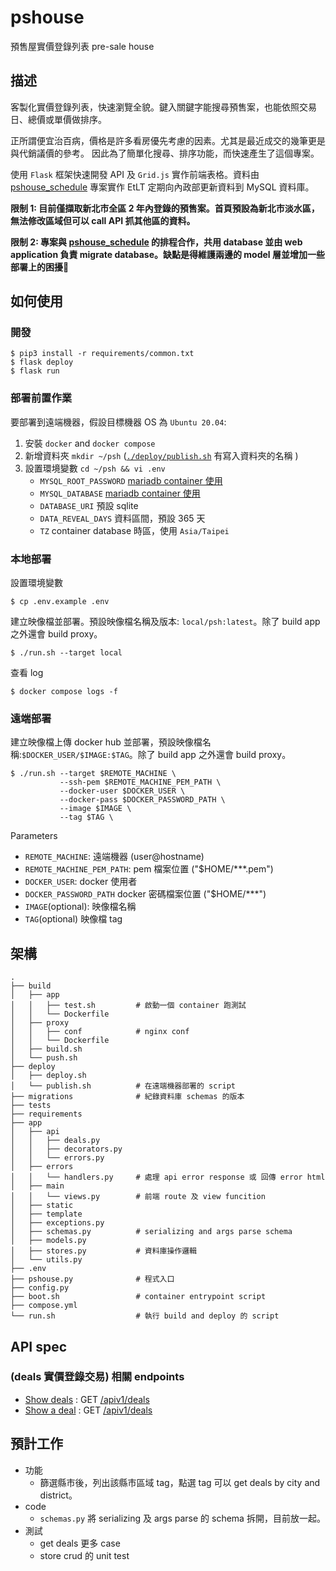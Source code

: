 # pshouse
預售屋實價登錄列表 pre-sale house

## 描述

客製化實價登錄列表，快速瀏覽全貌。鍵入關鍵字能搜尋預售案，也能依照交易日、總價或單價做排序。

正所謂便宜治百病，價格是許多看房優先考慮的因素。尤其是最近成交的幾筆更是與代銷議價的參考。
因此為了簡單化搜尋、排序功能，而快速產生了這個專案。

使用 `Flask` 框架快速開發 API 及 `Grid.js` 實作前端表格。資料由 [pshouse_schedule](https://github.com/HMS24/pshouse_schedule) 專案實作 EtLT 定期向內政部更新資料到 MySQL 資料庫。

**限制 1: 目前僅擷取新北市全區 2 年內登錄的預售案。首頁預設為新北市淡水區，無法修改區域但可以 call API 抓其他區的資料。**

**限制 2: 專案與 [pshouse_schedule](https://github.com/HMS24/pshouse_schedule) 的排程合作，共用 database 並由 web application 負責 migrate database。缺點是得維護兩邊的 model 層並增加一些部署上的困擾🥲**
    
## 如何使用
### 開發

    $ pip3 install -r requirements/common.txt
    $ flask deploy
    $ flask run

### 部署前置作業

要部署到遠端機器，假設目標機器 OS 為 `Ubuntu 20.04`:
1. 安裝 `docker` and `docker compose`
2. 新增資料夾 `mkdir ~/psh` ([`./deploy/publish.sh`](https://github.com/HMS24/pshouse/blob/master/deploy/publish.sh#L17) 有寫入資料夾的名稱 )
3. 設置環境變數 `cd ~/psh && vi .env`
    - `MYSQL_ROOT_PASSWORD` [mariadb container 使用](https://github.com/HMS24/pshouse/blob/master/compose.yml#L12)
    - `MYSQL_DATABASE` [mariadb container 使用](https://github.com/HMS24/pshouse/blob/master/compose.yml#L12)
    - `DATABASE_URI` 預設 sqlite
    - `DATA_REVEAL_DAYS` 資料區間，預設 365 天
    - `TZ` container database 時區，使用 `Asia/Taipei`

### 本地部署
    
設置環境變數

    $ cp .env.example .env

建立映像檔並部署。預設映像檔名稱及版本: `local/psh:latest`。除了 build app 之外還會 build proxy。

    $ ./run.sh --target local

查看 log

    $ docker compose logs -f

### 遠端部署

建立映像檔上傳 docker hub 並部署，預設映像檔名稱:`$DOCKER_USER/$IMAGE:$TAG`。除了 build app 之外還會 build proxy。

    $ ./run.sh --target $REMOTE_MACHINE \
               --ssh-pem $REMOTE_MACHINE_PEM_PATH \
               --docker-user $DOCKER_USER \
               --docker-pass $DOCKER_PASSWORD_PATH \
               --image $IMAGE \
               --tag $TAG \

Parameters
- `REMOTE_MACHINE`: 遠端機器 (user@hostname)
- `REMOTE_MACHINE_PEM_PATH`: pem 檔案位置 ("$HOME/***.pem")
- `DOCKER_USER`: docker 使用者
- `DOCKER_PASSWORD_PATH` docker 密碼檔案位置 ("$HOME/***")
- `IMAGE`(optional): 映像檔名稱
- `TAG`(optional) 映像檔 tag

## 架構

```shell
.
├── build
│   ├── app
│   │   ├── test.sh         # 啟動一個 container 跑測試
│   │   └── Dockerfile
│   ├── proxy
│   │   ├── conf            # nginx conf
│   │   └── Dockerfile
│   ├── build.sh
│   └── push.sh
├── deploy               
│   ├── deploy.sh           
│   └── publish.sh          # 在遠端機器部署的 script
├── migrations              # 紀錄資料庫 schemas 的版本
├── tests                   
├── requirements            
├── app
│   ├── api
│   │   ├── deals.py
│   │   ├── decorators.py
│   │   └── errors.py
│   ├── errors
│   │   └── handlers.py     # 處理 api error response 或 回傳 error html
│   ├── main
│   │   └── views.py        # 前端 route 及 view funcition
│   ├── static           
│   ├── template
│   ├── exceptions.py
│   ├── schemas.py          # serializing and args parse schema
│   ├── models.py
│   ├── stores.py           # 資料庫操作邏輯
│   └── utils.py
├── .env                    
├── pshouse.py              # 程式入口
├── config.py
├── boot.sh                 # container entrypoint script
├── compose.yml
└── run.sh                  # 執行 build and deploy 的 script
```

## API spec
### (deals 實價登錄交易) 相關 endpoints

- [Show deals]("./assets/api_spec/show_deals.md") : GET [/apiv1/deals](127.0.0.1:5000/apiv1/deals)
- [Show a deal]("./assets/api_spec/show_a_deal.md") : GET [/apiv1/deals](127.0.0.1:5000/apiv1/deals/2)

## 預計工作
- 功能
    - 篩選縣市後，列出該縣市區域 tag，點選 tag 可以 get deals by city and district。
- code
    - `schemas.py` 將 serializing 及 args parse 的 schema 拆開，目前放一起。
- 測試
    - get deals 更多 case
    - store crud 的 unit test
